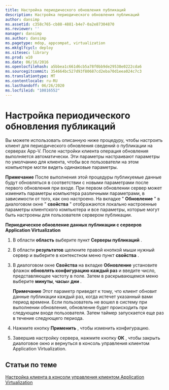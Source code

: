 ```yaml
---
title: Настройка периодического обновления публикаций
description: Настройка периодического обновления публикаций
author: dansimp
ms.assetid: c358c765-cb88-4881-b4e7-0a2e87304870
ms.reviewer: ''
manager: dansimp
ms.author: dansimp
ms.pagetype: mdop, appcompat, virtualization
ms.mktglfcycl: deploy
ms.sitesec: library
ms.prod: w10
ms.date: 06/16/2016
ms.openlocfilehash: a5bbea1c661d6cb5a78f0bb9de29538e0222cda6
ms.sourcegitcommit: 354664bc527d93f80687cd2eba70d1eea024c7c3
ms.translationtype: MT
ms.contentlocale: ru-RU
ms.lasthandoff: 06/26/2020
ms.locfileid: "10816552"
---
```

# Настройка периодического обновления публикаций


Вы можете использовать описанную ниже процедуру, чтобы настроить клиент для периодического обновления сведений о публикации на серверах App-V. После настройки клиента операция обновления выполняется автоматически. Эти параметры настраивают параметры по умолчанию для клиента, чтобы все пользователи на этом компьютере могли видеть одинаковые параметры.

**Примечание**  После выполнения этой процедуры публикуемые данные будут обновляться в соответствии с новыми параметрами после первого обновления при входе. При первом обновлении сервер может изменить параметры компьютера различными параметрами, в зависимости от того, как оно настроено. На вкладке " **Обновление** " в диалоговом окне " **свойства** " отображаются локально настроенные параметры клиентского компьютера и все параметры, которые могут быть настроены для пользователя сервером публикации.

 

**Периодическое обновление данных публикации с серверов Application Virtualization**

1.  В области **область** выберите пункт **Серверы публикаций** .

2.  В области **результатов** щелкните правой кнопкой мыши нужный сервер и выберите в контекстном меню пункт **свойства** .

3.  В диалоговом окне **Свойства** на вкладке **Обновление** установите флажок **обновлять конфигурацию каждый раз** и введите число, представляющее частоту в поле. Затем в раскрывающемся меню выберите **минуты**, **часы**и **дни** .

    **Примечание**  Этот параметр приведет к тому, что клиент обновит данные публикации каждый раз, когда истечет указанный вами период времени. Если пользователь не вошел в систему при выполнении обновления, обновление будет происходить при следующем входе пользователя. Затем таймер запускается еще раз в течение следующего периода.

     

4.  Нажмите кнопку **Применить** , чтобы изменить конфигурацию.

5.  Завершив настройку сервера, нажмите кнопку **ОК** , чтобы закрыть диалоговое окно и вернуться в консоль управления клиентом Application Virtualization.

## Статьи по теме


[Настройка клиента в консоли управления клиентом Application Virtualization](how-to-configure-the-client-in-the-application-virtualization-client-management-console.md)

 

 





